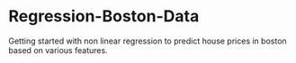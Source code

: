 # Regression-Boston-Data
Getting started with non linear regression to predict house prices in boston based on various features. 
